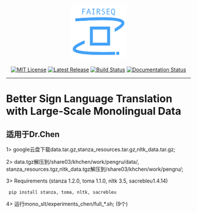 <p align="center">
  <img src="fairseq_logo.png" width="150">
  <br />
  <br />
  <a href="https://github.com/pytorch/fairseq/blob/master/LICENSE"><img alt="MIT License" src="https://img.shields.io/badge/license-MIT-blue.svg" /></a>
  <a href="https://github.com/pytorch/fairseq/releases"><img alt="Latest Release" src="https://img.shields.io/github/release/pytorch/fairseq.svg" /></a>
  <a href="https://github.com/pytorch/fairseq/actions?query=workflow:build"><img alt="Build Status" src="https://github.com/pytorch/fairseq/workflows/build/badge.svg" /></a>
  <a href="https://fairseq.readthedocs.io/en/latest/?badge=latest"><img alt="Documentation Status" src="https://readthedocs.org/projects/fairseq/badge/?version=latest" /></a>
</p>

--------------------------------------------------------------------------------
# Better Sign Language Translation with Large-Scale Monolingual Data

## 适用于Dr.Chen

  1> google云盘下载data.tar.gz,stanza_resources.tar.gz,nltk_data.tar.gz;

  2> data.tgz解压到/share03/khchen/work/pengru/data/, stanza_resources.tgz,nltk_data.tgz解压到/share03/khchen/work/pengru/;

  3> Requirements (stanza 1.2.0, toma 1.1.0, nltk 3.5, sacrebleu1.4.14)

     pip install stanza, toma, nltk, sacrebleu

  4> 运行mono_slt/experiments_chen/full_*.sh; (9个)
